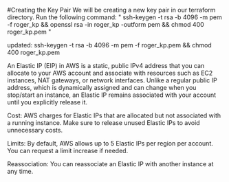 #Creating the Key Pair
We will be creating a new key pair in our terraform directory. Run the following command:
"
ssh-keygen -t rsa -b 4096 -m pem -f roger_kp && openssl rsa -in roger_kp -outform pem && chmod 400 roger_kp.pem
"

updated:
ssh-keygen -t rsa -b 4096 -m pem -f roger_kp.pem && chmod 400 roger_kp.pem

An Elastic IP (EIP) in AWS is a static, public IPv4 address that you can allocate to your AWS account and associate with resources such as EC2 instances, NAT gateways, or network interfaces. Unlike a regular public IP address, which is dynamically assigned and can change when you stop/start an instance, an Elastic IP remains associated with your account until you explicitly release it.

Cost: AWS charges for Elastic IPs that are allocated but not associated with a running instance. Make sure to release unused Elastic IPs to avoid unnecessary costs.

Limits: By default, AWS allows up to 5 Elastic IPs per region per account. You can request a limit increase if needed.

Reassociation: You can reassociate an Elastic IP with another instance at any time.
